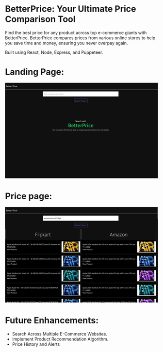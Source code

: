 # BetterPrice: Your Ultimate Price Comparison Tool
Find the best price for any product across top e-commerce giants with BetterPrice.
BetterPrice compares prices from various online stores to help you save time and money, ensuring you never overpay again.

Built using React, Node, Express, and Puppeteer.
# Landing Page: 
![Landing page image here](./assets/landing.png)

# Price page:
![Landing page image here](./assets/search.png)

# Future Enhancements:
  * Search Across Multiple E-Commerce Websites.
  * Implement Product Recommendation Algorithm.
  * Price History and Alerts